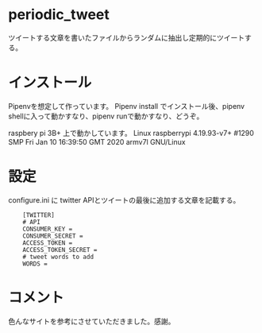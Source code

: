 # periodic_tweet
ツイートする文章を書いたファイルからランダムに抽出し定期的にツイートする。

# インストール
Pipenvを想定して作っています。
Pipenv install でインストール後、pipenv shellに入って動かすなり、pipenv runで動かすなり、どうぞ。

raspbery pi 3B+ 上で動かしています。
    Linux raspberrypi 4.19.93-v7+ #1290 SMP Fri Jan 10 16:39:50 GMT 2020 armv7l GNU/Linux


# 設定
configure.ini に twitter APIとツイートの最後に追加する文章を記載する。

        [TWITTER]
        # API
        CONSUMER_KEY =
        CONSUMER_SECRET =
        ACCESS_TOKEN =
        ACCESS_TOKEN_SECRET =
        # tweet words to add
        WORDS =

# コメント
色んなサイトを参考にさせていただきました。感謝。
